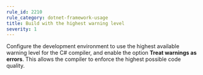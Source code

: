 ```yaml
---
rule_id: 2210
rule_category: dotnet-framework-usage
title: Build with the highest warning level
severity: 1
---
```

Configure the development environment to use the highest available warning level for the C# compiler, and enable the option **Treat warnings as errors**. This allows the compiler to enforce the highest possible code quality.
